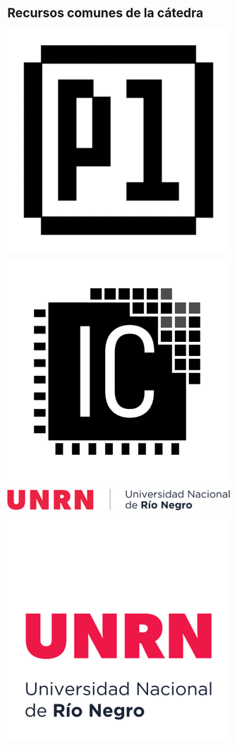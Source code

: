 # Recursos comunes de la cátedra

![escudo de la cátedra programación 1](programacion_1.png)

![Ingeniería en Computación](INGCOM-circular.png)

![UNRN 1 linea](unrn_1l.png)

![UNRN cuadrado](unrn_sq.png)

```markdown


```
